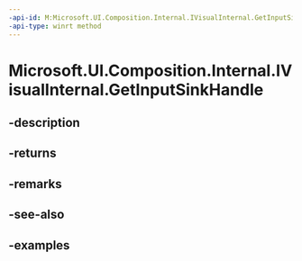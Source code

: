 ```yaml
---
-api-id: M:Microsoft.UI.Composition.Internal.IVisualInternal.GetInputSinkHandle
-api-type: winrt method
---
```


# Microsoft.UI.Composition.Internal.IVisualInternal.GetInputSinkHandle

<!--
public long GetInputSinkHandle ();
-->


## -description

## -returns

## -remarks

## -see-also

## -examples


